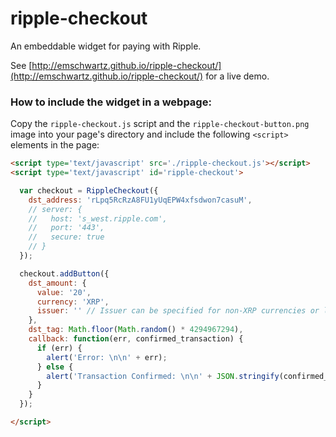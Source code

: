 ripple-checkout
===============

An embeddable widget for paying with Ripple.

See [http://emschwartz.github.io/ripple-checkout/](http://emschwartz.github.io/ripple-checkout/) for a live demo.

### How to include the widget in a webpage:

Copy the `ripple-checkout.js` script and the `ripple-checkout-button.png` image into your page's directory and include the following `<script>` elements in the page:

```html
<script type='text/javascript' src='./ripple-checkout.js'></script>
<script type='text/javascript' id='ripple-checkout'>

  var checkout = RippleCheckout({
    dst_address: 'rLpq5RcRzA8FU1yUqEPW4xfsdwon7casuM',
    // server: {
    //   host: 's_west.ripple.com',
    //   port: '443',
    //   secure: true
    // }
  });

  checkout.addButton({
    dst_amount: {
      value: '20',
      currency: 'XRP',
      issuer: '' // Issuer can be specified for non-XRP currencies or left blank
    },
    dst_tag: Math.floor(Math.random() * 4294967294),
    callback: function(err, confirmed_transaction) {
      if (err) {
        alert('Error: \n\n' + err);
      } else {
        alert('Transaction Confirmed: \n\n' + JSON.stringify(confirmed_transaction));
      }
    }
  });

</script>
```
